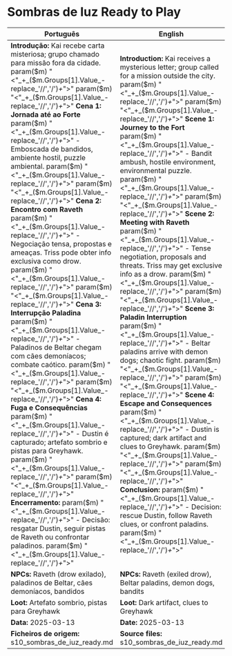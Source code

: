 # Sombras de Iuz  Ready to Play

| Português                                                                                                                                                                                                                                                                                                                                                                                                                                                                                                                                                                                                                                                        | English                                                                                                                                                                                                                                                                                                                                                                                                                                                                                                                                                                                                                                                   |
| ---------------------------------------------------------------------------------------------------------------------------------------------------------------------------------------------------------------------------------------------------------------------------------------------------------------------------------------------------------------------------------------------------------------------------------------------------------------------------------------------------------------------------------------------------------------------------------------------------------------------------------------------------------------- | --------------------------------------------------------------------------------------------------------------------------------------------------------------------------------------------------------------------------------------------------------------------------------------------------------------------------------------------------------------------------------------------------------------------------------------------------------------------------------------------------------------------------------------------------------------------------------------------------------------------------------------------------------- |
| **Introdução:** Kai recebe carta misteriosa; grupo chamado para missão fora da cidade. param($m) "<"_+_($m.Groups[1].Value_-replace_'//','/')_+_">"  param($m) "<"_+_($m.Groups[1].Value_-replace_'//','/')_+_">" **Cena 1: Jornada até ao Forte** param($m) "<"_+_($m.Groups[1].Value_-replace_'//','/')_+_">" - Emboscada de bandidos, ambiente hostil, puzzle ambiental. param($m) "<"_+_($m.Groups[1].Value_-replace_'//','/')_+_">"  param($m) "<"_+_($m.Groups[1].Value_-replace_'//','/')_+_">" **Cena 2: Encontro com Raveth** param($m) "<"_+_($m.Groups[1].Value_-replace_'//','/')_+_">" - Negociação tensa, propostas e ameaças. Triss pode obter info exclusiva como drow. param($m) "<"_+_($m.Groups[1].Value_-replace_'//','/')_+_">"  param($m) "<"_+_($m.Groups[1].Value_-replace_'//','/')_+_">" **Cena 3: Interrupção Paladina** param($m) "<"_+_($m.Groups[1].Value_-replace_'//','/')_+_">" - Paladinos de Beltar chegam com cães demoníacos; combate caótico. param($m) "<"_+_($m.Groups[1].Value_-replace_'//','/')_+_">"  param($m) "<"_+_($m.Groups[1].Value_-replace_'//','/')_+_">" **Cena 4: Fuga e Consequências** param($m) "<"_+_($m.Groups[1].Value_-replace_'//','/')_+_">" - Dustin é capturado; artefato sombrio e pistas para Greyhawk. param($m) "<"_+_($m.Groups[1].Value_-replace_'//','/')_+_">"  param($m) "<"_+_($m.Groups[1].Value_-replace_'//','/')_+_">" **Encerramento:** param($m) "<"_+_($m.Groups[1].Value_-replace_'//','/')_+_">" - Decisão: resgatar Dustin, seguir pistas de Raveth ou confrontar paladinos. param($m) "<"_+_($m.Groups[1].Value_-replace_'//','/')_+_">"  | **Introduction:** Kai receives a mysterious letter; group called for a mission outside the city. param($m) "<"_+_($m.Groups[1].Value_-replace_'//','/')_+_">"  param($m) "<"_+_($m.Groups[1].Value_-replace_'//','/')_+_">" **Scene 1: Journey to the Fort** param($m) "<"_+_($m.Groups[1].Value_-replace_'//','/')_+_">" - Bandit ambush, hostile environment, environmental puzzle. param($m) "<"_+_($m.Groups[1].Value_-replace_'//','/')_+_">"  param($m) "<"_+_($m.Groups[1].Value_-replace_'//','/')_+_">" **Scene 2: Meeting with Raveth** param($m) "<"_+_($m.Groups[1].Value_-replace_'//','/')_+_">" - Tense negotiation, proposals and threats. Triss may get exclusive info as a drow. param($m) "<"_+_($m.Groups[1].Value_-replace_'//','/')_+_">"  param($m) "<"_+_($m.Groups[1].Value_-replace_'//','/')_+_">" **Scene 3: Paladin Interruption** param($m) "<"_+_($m.Groups[1].Value_-replace_'//','/')_+_">" - Beltar paladins arrive with demon dogs; chaotic fight. param($m) "<"_+_($m.Groups[1].Value_-replace_'//','/')_+_">"  param($m) "<"_+_($m.Groups[1].Value_-replace_'//','/')_+_">" **Scene 4: Escape and Consequences** param($m) "<"_+_($m.Groups[1].Value_-replace_'//','/')_+_">" - Dustin is captured; dark artifact and clues to Greyhawk. param($m) "<"_+_($m.Groups[1].Value_-replace_'//','/')_+_">"  param($m) "<"_+_($m.Groups[1].Value_-replace_'//','/')_+_">" **Conclusion:** param($m) "<"_+_($m.Groups[1].Value_-replace_'//','/')_+_">" - Decision: rescue Dustin, follow Raveth clues, or confront paladins. param($m) "<"_+_($m.Groups[1].Value_-replace_'//','/')_+_">"  |
| **NPCs:** Raveth (drow exilado), paladinos de Beltar, cães demoníacos, bandidos                                                                                                                                                                                                                                                                                                                                                                                                                                                                                                                                                                                  | **NPCs:** Raveth (exiled drow), Beltar paladins, demon dogs, bandits                                                                                                                                                                                                                                                                                                                                                                                                                                                                                                                                                                                      |
| **Loot:** Artefato sombrio, pistas para Greyhawk                                                                                                                                                                                                                                                                                                                                                                                                                                                                                                                                                                                                                 | **Loot:** Dark artifact, clues to Greyhawk                                                                                                                                                                                                                                                                                                                                                                                                                                                                                                                                                                                                                |
| **Data:** 2025-03-13                                                                                                                                                                                                                                                                                                                                                                                                                                                                                                                                                                                                                                             | **Date:** 2025-03-13                                                                                                                                                                                                                                                                                                                                                                                                                                                                                                                                                                                                                                      |
| **Ficheiros de origem:** s10_sombras_de_iuz_ready.md                                                                                                                                                                                                                                                                                                                                                                                                                                                                                                                                                                                                             | **Source files:** s10_sombras_de_iuz_ready.md                                                                                                                                                                                                                                                                                                                                                                                                                                                                                                                                                                                                             |
























